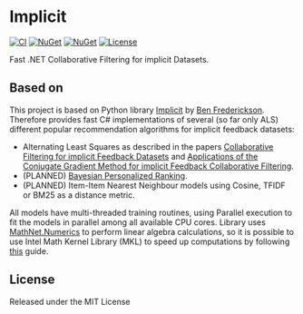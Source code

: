 ﻿# Implicit

[![CI](https://dev.azure.com/molesinski/implicit/_apis/build/status/implicit?branchName=master)](https://dev.azure.com/molesinski/implicit/_build/latest?definitionId=1&branchName=master)
[![NuGet](https://img.shields.io/nuget/dt/implicit.svg)](https://www.nuget.org/packages/implicit)
[![NuGet](https://img.shields.io/nuget/v/implicit.svg)](https://www.nuget.org/packages/implicit)
[![License](https://img.shields.io/github/license/molesinski/implicit.svg)](https://github.com/molesinski/implicit/blob/master/LICENSE)

Fast .NET Collaborative Filtering for implicit Datasets.

## Based on

This project is based on Python library [Implicit](https://github.com/benfred/implicit) by [Ben Frederickson](https://github.com/benfred).
Therefore provides fast C# implementations of several (so far only ALS) different popular recommendation algorithms for implicit feedback datasets:

 * Alternating Least Squares as described in the papers [Collaborative Filtering for implicit Feedback Datasets](http://yifanhu.net/PUB/cf.pdf) and [Applications of the Conjugate Gradient Method for implicit Feedback Collaborative Filtering](https://pdfs.semanticscholar.org/bfdf/7af6cf7fd7bb5e6b6db5bbd91be11597eaf0.pdf).
 * (PLANNED) [Bayesian Personalized Ranking](https://arxiv.org/pdf/1205.2618.pdf).
 * (PLANNED) Item-Item Nearest Neighbour models using Cosine, TFIDF or BM25 as a distance metric.

All models have multi-threaded training routines, using Parallel execution to fit the models in parallel among all available CPU cores. Library uses [MathNet.Numerics](https://github.com/mathnet/mathnet-numerics) to perform linear algebra calculations, so it is possible to use Intel Math Kernel Library (MKL) to speed up computations by following [this](https://numerics.mathdotnet.com/MKL.html#Intel-Math-Kernel-Library-MKL) guide.

## License

Released under the MIT License
